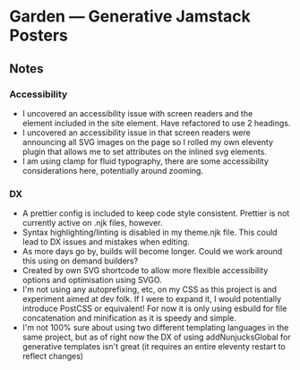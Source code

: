 # Garden — Generative Jamstack Posters

## Notes

### Accessibility

- I uncovered an accessibility issue with screen readers and the <br /> element included in the site element. Have refactored to use 2 headings.
- I uncovered an accessibility issue in that screen readers were announcing all SVG images on the page so I rolled my own eleventy plugin that allows me to set attributes on the inlined svg elements.
- I am using clamp for fluid typography, there are some accessibility considerations here, potentially around zooming.

### DX

- A prettier config is included to keep code style consistent. Prettier is not currently active on .njk files, however.
- Syntax highlighting/linting is disabled in my theme.njk file. This could lead to DX issues and mistakes when editing.
- As more days go by, builds will become longer. Could we work around this using on demand builders?
- Created by own SVG shortcode to allow more flexible accessibility options and optimisation using SVGO.
- I'm not using any autoprefixing, etc, on my CSS as this project is and experiment aimed at dev folk. If I were to expand it, I would potentially introduce PostCSS or equivalent! For now it is only using esbuild for file concatenation and minification as it is speedy and simple.
- I'm not 100% sure about using two different templating languages in the same project, but as of right now the DX of using addNunjucksGlobal for generative templates isn't great (it requires an entire eleventy restart to reflect changes)
